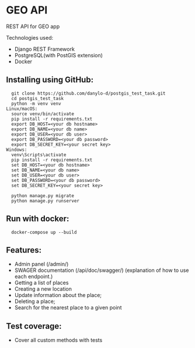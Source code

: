 # GEO API

REST API for GEO app

Technologies used:
- Django REST Framework
- PostgreSQL(with PostGIS extension)
- Docker
## Installing using GitHub:

```shell
  git clone https://github.com/danylo-d/postgis_test_task.git
  cd postgis_test_task
  python -m venv venv
Linux/macOS:
  source venv/bin/activate
  pip install -r requirements.txt
  export DB_HOST=<your db hostname>
  export DB_NAME=<your db name>
  export DB_USER=<your db user>
  export DB_PASSWORD=<your db password>
  export DB_SECRET_KEY=<your secret key>
Windows: 
  venv\Scripts\activate
  pip install -r requirements.txt
  set DB_HOST=<your db hostname>
  set DB_NAME=<your db name>
  set DB_USER=<your db user>
  set DB_PASSWORD=<your db password>
  set DB_SECRET_KEY=<your secret key>
  
  python manage.py migrate
  python manage.py runserver
```

## Run with docker:
```shell
  docker-compose up --build
```
  

## Features:
- Admin panel (/admin/)
- SWAGER documentation (/api/doc/swagger/) (explanation of how to use each endpoint.)
- Getting a list of places
- Creating a new location
- Update information about the place;
- Deleting a place;
- Search for the nearest place to a given point

## Test coverage:
- Cover all custom methods with tests